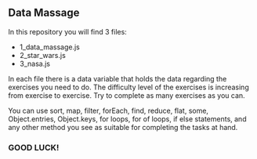 ## Data Massage
In this repository you will find 3 files:
* 1_data_massage.js
* 2_star_wars.js
* 3_nasa.js

In each file there is a data variable that holds the data regarding the exercises you need to do. The difficulty level of the exercises is increasing from exercise to exercise. Try to complete as many exercises as you can.

You can use sort, map, filter, forEach, find, reduce, flat, some, Object.entries, Object.keys, for loops, for of loops, if else statements, and any other method you see as suitable for completing the tasks at hand.

### GOOD LUCK!
